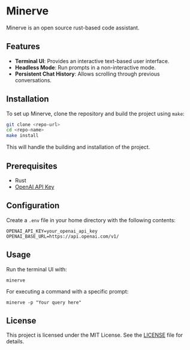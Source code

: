 # Minerve
Minerve is an open source rust-based code assistant.

## Features

- **Terminal UI**: Provides an interactive text-based user interface.
- **Headless Mode**: Run prompts in a non-interactive mode.
- **Persistent Chat History**: Allows scrolling through previous conversations.

## Installation

To set up Minerve, clone the repository and build the project using `make`:

```bash
git clone <repo-url>
cd <repo-name>
make install
```

This will handle the building and installation of the project.

## Prerequisites

- Rust
- [OpenAI API Key](https://platform.openai.com/signup)

## Configuration

Create a `.env` file in your home directory with the following contents:

```
OPENAI_API_KEY=your_openai_api_key
OPENAI_BASE_URL=https://api.openai.com/v1/
```

## Usage

Run the terminal UI with:

```
minerve
```

For executing a command with a specific prompt:

```
minerve -p "Your query here"
```

## License

This project is licensed under the MIT License. See the [LICENSE](LICENSE) file for details.
